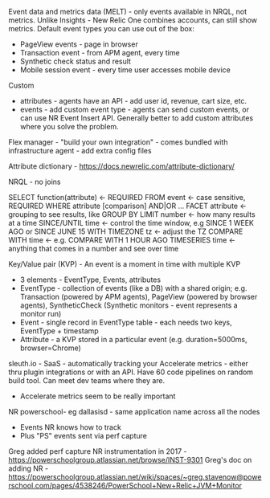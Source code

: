 Event data and metrics data (MELT) - only events available in NRQL, not metrics. Unlike Insights - New Relic One combines accounts, can still show metrics.
Default event types you can use out of the box:
- PageView events - page in browser
- Transaction event - from APM agent, every time
- Synthetic check status and result
- Mobile session event - every time user accesses mobile device

Custom
- attributes - agents have an API - add user id, revenue, cart size, etc.
- events - add custom event type - agents can send custom events, or can use NR Event Insert API. Generally better to add custom attributes where you solve the problem.

Flex manager - "build your own integration" - comes bundled with infrastructure agent - add extra config files

Attribute dictionary - https://docs.newrelic.com/attribute-dictionary/

NRQL - no joins

SELECT function(attribute) <- REQUIRED
  FROM event <- case sensitive, REQUIRED
  WHERE attribute [comparison] AND|OR ...
  FACET attribute <- grouping to see results, like GROUP BY
  LIMIT number <- how many results at a time
  SINCE/UNTIL time <- control the time window, e.g SINCE 1 WEEK AGO or SINCE JUNE 15
  WITH TIMEZONE tz <- adjust the TZ
  COMPARE WITH time <- e.g. COMPARE WITH 1 HOUR AGO
  TIMESERIES time <- anything that comes in a number and see over time

Key/Value pair (KVP) - An event is a moment in time with multiple KVP
- 3 elements - EventType, Events, attributes
- EventType - collection of events (like a DB) with a shared origin; e.g. Transaction (powered by APM agents), PageView (powered by browser agents), SyntheticCheck (Synthetic monitors - event represents a monitor run)
- Event - single record in EventType table - each needs two keys, EventType + timestamp
- Attribute - a KVP stored in a particular event (e.g. duration=5000ms, browser=Chrome)

sleuth.io - SaaS - automatically tracking your Accelerate metrics - either thru plugin integrations or with an API. Have 60 code pipelines on random build tool. Can meet dev teams where they are.
- Accelerate metrics seem to be really important

NR powerschool-<district> eg dallasisd - same application name across all the nodes
- Events NR knows how to track
- Plus "PS" events sent via perf capture

Greg added perf capture NR instrumentation in 2017 - https://powerschoolgroup.atlassian.net/browse/INST-9301
Greg's doc on adding NR - https://powerschoolgroup.atlassian.net/wiki/spaces/~greg.stavenow@powerschool.com/pages/4538246/PowerSchool+New+Relic+JVM+Monitor

